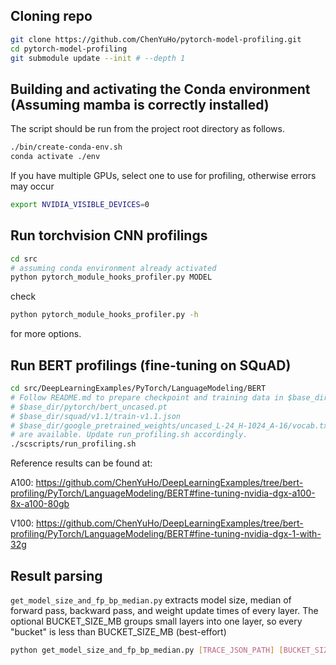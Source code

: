 ## Cloning repo

```bash
git clone https://github.com/ChenYuHo/pytorch-model-profiling.git
cd pytorch-model-profiling
git submodule update --init # --depth 1
```

## Building and activating the Conda environment (Assuming mamba is correctly installed)

The script should be run from the project root directory as follows. 

```bash
./bin/create-conda-env.sh
conda activate ./env
```

If you have multiple GPUs, select one to use for profiling, otherwise errors may occur
```bash
export NVIDIA_VISIBLE_DEVICES=0
```


## Run torchvision CNN profilings

```bash
cd src
# assuming conda environment already activated
python pytorch_module_hooks_profiler.py MODEL
```

check
```bash
python pytorch_module_hooks_profiler.py -h
```
for more options.


## Run BERT profilings (fine-tuning on SQuAD)
```bash
cd src/DeepLearningExamples/PyTorch/LanguageModeling/BERT
# Follow README.md to prepare checkpoint and training data in $base_dir such that
# $base_dir/pytorch/bert_uncased.pt
# $base_dir/squad/v1.1/train-v1.1.json
# $base_dir/google_pretrained_weights/uncased_L-24_H-1024_A-16/vocab.txt
# are available. Update run_profiling.sh accordingly.
./scscripts/run_profiling.sh
```
Reference results can be found at:

A100: https://github.com/ChenYuHo/DeepLearningExamples/tree/bert-profiling/PyTorch/LanguageModeling/BERT#fine-tuning-nvidia-dgx-a100-8x-a100-80gb

V100: https://github.com/ChenYuHo/DeepLearningExamples/tree/bert-profiling/PyTorch/LanguageModeling/BERT#fine-tuning-nvidia-dgx-1-with-32g

## Result parsing

`get_model_size_and_fp_bp_median.py` extracts model size, median of forward pass, backward pass, and weight update times of every layer. The optional BUCKET_SIZE_MB groups small layers into one layer, so every "bucket" is less than BUCKET_SIZE_MB (best-effort)
```bash
python get_model_size_and_fp_bp_median.py [TRACE_JSON_PATH] [BUCKET_SIZE_MB]

```
